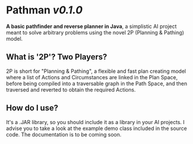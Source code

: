 # Pathman _v0.1.0_
**A basic pathfinder and reverse planner in Java**, a simplistic AI project meant to solve arbitrary problems using the novel 2P (Planning & Pathing) model.

## What is '2P'? Two Players?
2P is short for "Planning & Pathing", a flexible and fast plan creating model where a list of Actions and Circumstances are linked in the Plan Space, before being compiled into a traversable graph in the Path Space, and then traversed and reverted to obtain the required Actions.

## How do I use?
It's a .JAR library, so you should include it as a library in your AI projects. I advise you to take a look at the example demo class included in the source code. The documentation is to be coming soon.